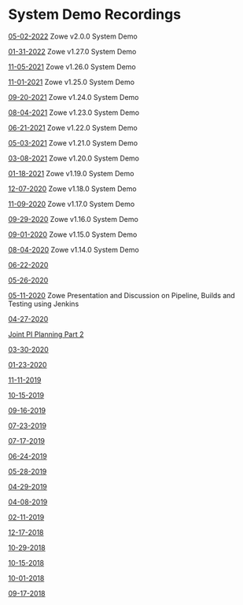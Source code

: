 # System Demo Recordings

[05-02-2022](https://zoom.us/rec/share/iG7bYptkerSeDUIv5e8V1EFazHQf0EMGHZpqQnjSbe55FNXRg78ndYh_QKruHMBD.Uw4WGfV4VMfgD53t?startTime=1651496134000) Zowe v2.0.0 System Demo

[01-31-2022](https://zoom.us/rec/share/ct35Wg9lije2b6LQZUQ7mpOgYJ9Cw7qZFZDRai1h6WxaamgTrE1B58eTToTmbGFP.DdXxDO_62xtSxrlJ?startTime=1643637681000) Zowe v1.27.0 System Demo

[11-05-2021](https://zoom.us/rec/share/PxplCYEHzOBFhBDsBfV8C-7XF7MGH2Z6YMGVzQDh_FjJ3FdaEtZuyV3YdbPz_Vrk.YCCu-vcFTxqo2Yhk?startTime=1641390922000) Zowe v1.26.0 System Demo

[11-01-2021](https://zoom.us/rec/share/7mfInD4tn3KwtByfn5hKWBc4ArHjgQZDFKjxAkM9LYqs8F2CH6uCNkl7LM0XpRWu.7me5TnWaZOvCYvY1?startTime=1635774898000) Zowe v1.25.0 System Demo

[09-20-2021](https://zoom.us/rec/share/AoE_lVL2onz5e0T5LkMPAWDfn31mSHEX_x05ltGF-W1Fee16GZQEgEsIS6QprAxB.bhv3_ZPWwkWc6QIC?startTime=1632142431000) Zowe v1.24.0 System Demo

[08-04-2021](https://zoom.us/rec/share/e61hHiprOmx5VVARlVBBRXQH2HI58ojdJK5cMxFeSJjL1tMDIUne4EV5bS04EG8W.AiMBYjn6z7Nv7e4P?startTime=1628081845000) Zowe v1.23.0 System Demo

[06-21-2021](https://zoom.us/rec/share/LmveAaxZFOlsfDFi-AdLhLBmXEYAIFu7ily4siN9c85TxLbnn6kjGzL_qslb0iDJ.-iTCYX63GLq_Cz5d?startTime=1624279989000) Zowe v1.22.0 System Demo

[05-03-2021](https://zoom.us/rec/share/WWxKsn84COQKAEW4T71Wx4c7XHup14lbKa-zGJ89ISktY0wV5GCDAu8d1-FBJiJs.ITAfjZOxTp0kjQAT?startTime=1620046634000) Zowe v1.21.0 System Demo

[03-08-2021](https://zoom.us/rec/share/TJUCIumd8Ohbefn9-4-fNRo9Ed9BLvE8L0vcSU58i_vFpkiIDNBM0Fmhm7paFfio.2ZwplWfqzVFeYBBj?startTime=1615211781000) Zowe v1.20.0 System Demo

[01-18-2021](https://zoom.us/rec/share/zHnYgHdsoQoNyP18pOg4rqx6tlg1ZH7F3Z2Bu85RkmrmAibj6ge1FDhvtE7sHxq7.OGbSNzieDvkqGZQr?startTime=1610978223000) Zowe v1.19.0 System Demo

[12-07-2020](https://zoom.us/rec/share/KWUYe1p-KU-6nidFRFbhli41_iuOHdhkjmpkGQjKRfc6DWSdwsd8q3N437BqZ8Mq.HgORuZKq57HSAIGs?startTime=1607349238000) Zowe v1.18.0 System Demo

[11-09-2020](https://zoom.us/rec/share/r5I5cLT7Cam9tLhrNDhmzMnXunJ9bE97EUMa8YveofjoRnpmwQCKsvfjJnasFBEO.OaYJ94qnQkKZ1oon?startTime=1604930094000) Zowe v1.17.0 System Demo

[09-29-2020](https://zoom.us/rec/share/_UKVqOUhGBIG7OlnsmWIkB0ithLFjEfkgq_tEMrPegdtjjqo3v6SnzVKAns8RmrL.y4Ls3Ccx8mE5H6tK?startTime=1601384453000) Zowe v1.16.0 System Demo

[09-01-2020](https://zoom.us/rec/share/6eFqMeH2sTxIXLfwwl_zSLQmPKTGX6a8gCFLqKIFyUjXNw3XuaqJ21t4nfAd326T?startTime=1598965243000) Zowe v1.15.0 System Demo

[08-04-2020](https://zoom.us/rec/share/2utedL-g-W1Ib6_A0WXBfqEkXaLCT6a823IfrPIJykfaOf1tTes57yLkR1pQAIWl?startTime=1596546100000) Zowe v1.14.0 System Demo

[06-22-2020](https://zoom.us/rec/share/5f54DJX-70dLbIX9xh3beLV7NZzneaa81yFP-_IMzkvOx50Qp-OXexOFHrb7l9j3?startTime=1592845290000)

[05-26-2020](https://zoom.us/rec/share/ptVkL6urpzxIGp3U4hvNRrYzMdv_eaa81nNK-PJYxUlMPQu01GIRG4awy4UZnxSy?startTime=1590498127000f)

[05-11-2020](https://zoom.us/rec/share/wudlBLX1zmpLWIXp2Wf-Xv48XY3uX6a81iEb_6IMyUnMXUYd9fo1FOLb7jYTbOhJ?startTime=1589202135000) Zowe Presentation and Discussion on Pipeline, Builds and Testing using Jenkins

[04-27-2020](https://zoom.us/rec/share/9MZwcL_Mq01Ofp3H90LwepUlRJbLT6a81nUZ_fALyBnAS93xSOfrRTVaD2wpruIt?startTime=1587992556000)

[Joint PI Planning Part 2](https://zoom.us/rec/share/5fVkPar2x2RJXon9yUvTXqUgEpjpX6a80SdMqfNexU9l0MYWaGn0yLkF8dldlffU?startTime=1587130476000)

[03-30-2020](https://zoom.us/rec/share/puNrJPLSqEhJcpHg7ESDZ4cmAomiT6a80SAYqaUNzEvJgvyAumRQ0aPSxO0Luywn?startTime=1585573528000)

[01-23-2020](https://zoom.us/rec/share/tdNZFrOuq2RJQoXSynngB_E_QK_8aaa823QbqfYFyR4mgMSHptcE9yRY0cLJjtGK)

[11-11-2019](https://zoom.us/recording/share/pCUguECrXdlnFJtwVDklmDkmUu2rKZu9VxRqE-WgGxOwIumekTziMw?startTime=1573480842000)

[10-15-2019](https://zoom.us/recording/share/KnZqzR4axbOWRIP_P7RlbBPjfSDnG_-9Vx36XkVvRv2wIumekTziMw)

[09-16-2019](https://zoom.us/recording/share/Q4UXBNlNUPEYG_1_BSo2i4uh-UR4zfO2NEkp16pFwWuwIumekTziMw)

[07-23-2019](https://zoom.us/recording/share/z6YMePf3ZO5KXLgRFXDGgUp5tbGmln7DJ8REbyQ6UwCwIumekTziMw)

[07-17-2019](https://zoom.us/recording/share/2tTVsoaf4TPi6pCL3ES8Va_QWEZONj-mPlybSRwPS3WwIumekTziMw)

[06-24-2019](https://zoom.us/recording/share/7mQtMbXYtfOIXvVUHKRTK4Wks929d4g1IgpDDviQNF6wIumekTziMw)

[05-28-2019](https://zoom.us/recording/share/eIUzE9qoCytDQAbFkV5zP_1FgdJZ5bptPFNYOxyICTSwIumekTziMw)

[04-29-2019](https://zoom.us/recording/share/zYOnyTlOrNPvnQxJPNe4U1i0QMb0fVW_3pfFX2JsDs2wIumekTziMw)

[04-08-2019](https://zoom.us/recording/share/EnvedsRT_MPzqfEWG9yOkcakXoUm7gER3NDFt2L9ApWwIumekTziMw)

[02-11-2019](https://zoom.us/recording/share/BfE-uQ9bf2LNxoE0UL6hYd80qG0xVmS0hDbGVlP394uwIumekTziMw)

[12-17-2018](https://zoom.us/recording/share/ohY3dUwaiZ1eQvVTPyma2T8N9Yzsew7aJFWOYFVbvTOwIumekTziMw)

[10-29-2018](https://zoom.us/recording/share/ohY3dUwaiZ1eQvVTPyma2T8N9Yzsew7aJFWOYFVbvTOwIumekTziMw)

[10-15-2018](https://zoom.us/recording/share/-Md1Iv6vVdlZrM4G78MvSUg1kCTQeqBdCbMeqAydNcawIumekTziMw)

[10-01-2018](https://zoom.us/recording/share/eFW7hrs40XDgGiPUVvFflggGXzl_1s0asI3aglqHqFmwIumekTziMw)

[09-17-2018](https://zoom.us/recording/share/zpGaO4IoeZ835GT9cvpSxSny7cfc4O7T7gvWBfctzXWwIumekTziMw?startTime=1537191100000)
